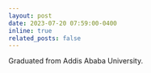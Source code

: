 ```yaml
---
layout: post
date: 2023-07-20 07:59:00-0400
inline: true
related_posts: false
---
```

Graduated from Addis Ababa University.